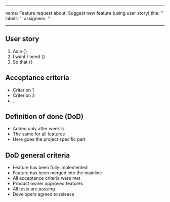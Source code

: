 <!--
SPDX-License-Identifier: MIT
SPDX-FileCopyrightText: 2023
-->

---

name: Feature request
about: Suggest new feature (using user story)
title: ''
labels: ''
assignees: ''

---

## User story

1. As a {}
2. I want / need {}
3. So that {}

## Acceptance criteria

- Criterion 1
- Criterion 2
- ...

## Definition of done (DoD)

- Added only after week 5
- The same for all features
- Here goes the project specific part

## DoD general criteria

- Feature has been fully implemented
- Feature has been merged into the mainline
- All acceptance criteria were met
- Product owner approved features
- All tests are passing
- Developers agreed to release
